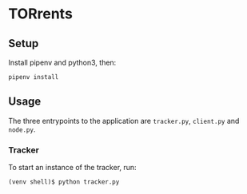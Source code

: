 # TORrents

## Setup

Install pipenv and python3, then:

```
pipenv install
```

## Usage

The three entrypoints to the application are `tracker.py`, `client.py` and `node.py`.

### Tracker

To start an instance of the tracker, run:

```
(venv shell)$ python tracker.py
```

